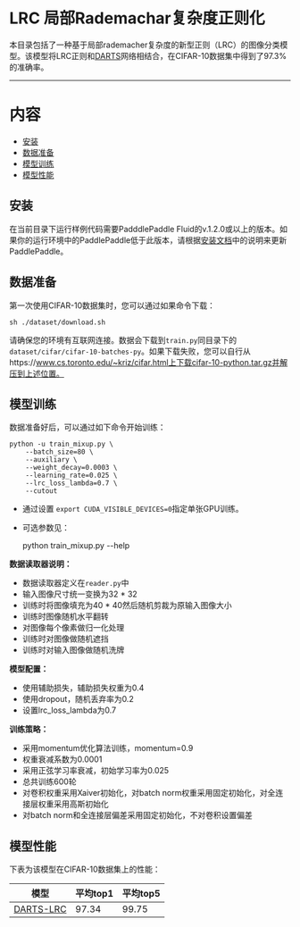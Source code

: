 # LRC 局部Rademachar复杂度正则化
本目录包括了一种基于局部rademacher复杂度的新型正则（LRC）的图像分类模型。该模型将LRC正则和[DARTS](https://arxiv.org/abs/1806.09055)网络相结合，在CIFAR-10数据集中得到了97.3%的准确率。

---
# 内容

- [安装](#安装)
- [数据准备](#数据准备)
- [模型训练](#模型训练)
- [模型性能](#模型性能)

## 安装

在当前目录下运行样例代码需要PadddlePaddle Fluid的v.1.2.0或以上的版本。如果你的运行环境中的PaddlePaddle低于此版本，请根据[安装文档](http://www.paddlepaddle.org/documentation/docs/zh/1.2/beginners_guide/install/index_cn.html#paddlepaddle)中的说明来更新PaddlePaddle。

## 数据准备

第一次使用CIFAR-10数据集时，您可以通过如果命令下载：

    sh ./dataset/download.sh

请确保您的环境有互联网连接。数据会下载到`train.py`同目录下的`dataset/cifar/cifar-10-batches-py`。如果下载失败，您可以自行从https://www.cs.toronto.edu/~kriz/cifar.html上下载cifar-10-python.tar.gz并解压到上述位置。

## 模型训练

数据准备好后，可以通过如下命令开始训练：

    python -u train_mixup.py \
        --batch_size=80 \
        --auxiliary \
        --weight_decay=0.0003 \
        --learning_rate=0.025 \
        --lrc_loss_lambda=0.7 \
        --cutout
- 通过设置 ```export CUDA_VISIBLE_DEVICES=0```指定单张GPU训练。
- 可选参数见：

    python train_mixup.py --help

**数据读取器说明：**

* 数据读取器定义在`reader.py`中
* 输入图像尺寸统一变换为32 * 32
* 训练时将图像填充为40 * 40然后随机剪裁为原输入图像大小
* 训练时图像随机水平翻转
* 对图像每个像素做归一化处理
* 训练时对图像做随机遮挡
* 训练时对输入图像做随机洗牌

**模型配置：**

* 使用辅助损失，辅助损失权重为0.4
* 使用dropout，随机丢弃率为0.2
* 设置lrc\_loss\_lambda为0.7

**训练策略：**

* 采用momentum优化算法训练，momentum=0.9
* 权重衰减系数为0.0001
* 采用正弦学习率衰减，初始学习率为0.025
* 总共训练600轮
* 对卷积权重采用Xaiver初始化，对batch norm权重采用固定初始化，对全连接层权重采用高斯初始化
* 对batch norm和全连接层偏差采用固定初始化，不对卷积设置偏差


## 模型性能
下表为该模型在CIFAR-10数据集上的性能：

| 模型 | 平均top1 | 平均top5 |
| ----- | -------- | -------- |
| [DARTS-LRC](https://paddlemodels.bj.bcebos.com/autodl/fluid_rademacher.tar.gz) | 97.34 | 99.75 |
